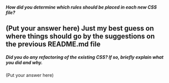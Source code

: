 ##### How did you determine which rules should be placed in each new CSS file?

(Put your answer here)
Just my best guess on where things should go by the suggestions on the previous README.md file
---

##### Did you do any refactoring of the existing CSS? If so, briefly explain what you did and why.

(Put your answer here)
